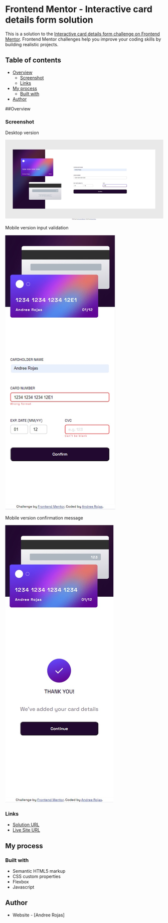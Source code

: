 # Frontend Mentor - Interactive card details form solution

This is a solution to the [Interactive card details form challenge on Frontend Mentor](https://www.frontendmentor.io/challenges/interactive-card-details-form-XpS8cKZDWw). Frontend Mentor challenges help you improve your coding skills by building realistic projects. 

## Table of contents

- [Overview](#overview)
  - [Screenshot](#screenshot)
  - [Links](#links)
- [My process](#my-process)
  - [Built with](#built-with)
- [Author](#author)

##Overview
### Screenshot

Desktop version

![](./desktop-version.jpg)

Mobile version input validation

![](./mobile-version.jpg)

Mobile version confirmation message

![](./confirmation-mobile-version.jpg)


### Links

- [Solution URL](https://github.com/andreerojas/FrontEndMentor_Challenge_8.git)
- [Live Site URL](https://andreerojas.github.io/FrontEndMentor_Challenge_8/)


## My process
### Built with

- Semantic HTML5 markup
- CSS custom properties
- Flexbox
- Javascript

## Author

- Website - [Andree Rojas]


